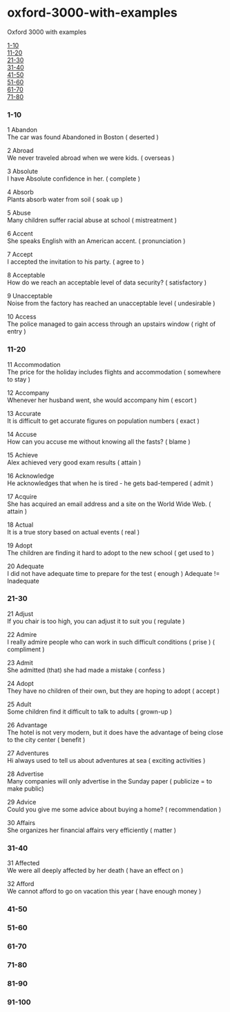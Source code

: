 # oxford-3000-with-examples
Oxford 3000 with examples

[1-10](#1-10)  
[11-20](#11-20)  
[21-30](#21-30)  
[31-40](#31-40)  
[41-50](#41-50)  
[51-60](#51-60)  
[61-70](#61-70)  
[71-80](#71-80)  

### 1-10

1 Abandon  
The car was found Abandoned in Boston ( deserted )

2 Abroad  
We never traveled abroad when we were kids. ( overseas )

3 Absolute  
I have Absolute confidence in her. ( complete )

4 Absorb  
Plants absorb water from soil ( soak up )

5 Abuse  
Many children suffer racial abuse at school ( mistreatment )

6 Accent  
She speaks English with an American accent. ( pronunciation )

7 Accept  
I accepted the invitation to his party. ( agree to )

8 Acceptable  
How do we reach an acceptable level of data security? ( satisfactory )

9 Unacceptable  
Noise from the factory has reached an unacceptable level ( undesirable )

10 Access  
The police managed to gain access through an upstairs window ( right of entry )

### 11-20

11 Accommodation  
The price for the holiday includes flights and accommodation ( somewhere to stay )

12 Accompany  
Whenever her husband went, she would accompany him ( escort )

13 Accurate  
It is difficult to get accurate figures on population numbers ( exact )

14 Accuse  
How can you accuse me without knowing all the fasts? ( blame )

15 Achieve  
Alex achieved very good exam results ( attain )

16 Acknowledge  
He acknowledges that when he is tired - he gets bad-tempered ( admit )

17 Acquire  
She has acquired an email address and a site on the World Wide Web. ( attain )

18 Actual  
It is a true story based on actual events ( real )

19 Adopt  
The children are finding it hard to adopt to the new school ( get used to )

20 Adequate  
I did not have adequate time to prepare for the test ( enough )
Adequate != Inadequate

### 21-30

21 Adjust  
If you chair is too high, you can adjust it to suit you ( regulate )

22 Admire  
I really admire people who can work in such difficult conditions ( prise ) ( compliment )

23 Admit  
She admitted (that) she had made a mistake ( confess )

24 Adopt  
They have no children of their own, but they are hoping to adopt ( accept )

25 Adult  
Some children find it difficult to talk to adults ( grown-up )

26 Advantage  
The hotel is not very modern, but it does have the advantage of being close to the city center ( benefit )

27 Adventures  
Hi always used to tell us about adventures at sea ( exciting activities )

28 Advertise  
Many companies will only advertise in the Sunday paper ( publicize = to  make public)

29 Advice  
Could you give me some advice about buying a home? ( recommendation )

30 Affairs  
She organizes her financial affairs very efficiently ( matter )

### 31-40

31 Affected  
We were all deeply affected by her death ( have an effect on )

32 Afford  
We cannot afford to go on vacation this year ( have enough money )

### 41-50



### 51-60



### 61-70



### 71-80



### 81-90



### 91-100



